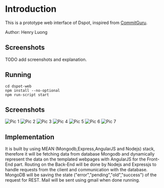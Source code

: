 # Introduction

This is a prototype web interface of Dspot, inspired from [CommitGuru](http://commit.guru/).

Author: Henry Luong

## Screenshots

TODO add screenshots and explanation.

## Running

```
cd dspot-web
npm install --no-optional
npm run-script start
```

## Screenshots

![Pic 1](dspot-web/pic1.png)
![Pic 2](dspot-web/pic2.png)
![Pic 3](dspot-web/pic3.png)
![Pic 4](dspot-web/pic4.png)
![Pic 5](dspot-web/pic5.png)
![Pic 6](dspot-web/pic6.png)
![Pic 7](dspot-web/pic7.png)

## Implementation

It is built by using MEAN (Mongodb,Express,AngularJS and Nodejs) stack, therefore it will be fetching data from database Mongodb and dynamically represent the data on the templated webpages with AngularJS for the Front-End part. Routing on the Back-End will be done by Nodejs and Expressjs to handle requests from the client and communication with the database.
MongoDB will be saving the state ("error","pending","old","success") of the request for REST. Mail will be sent using gmail when done running.

